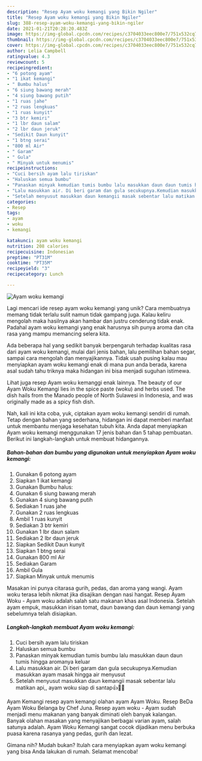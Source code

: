 ```yaml
---
description: "Resep Ayam woku kemangi yang Bikin Ngiler"
title: "Resep Ayam woku kemangi yang Bikin Ngiler"
slug: 388-resep-ayam-woku-kemangi-yang-bikin-ngiler
date: 2021-01-21T20:28:20.483Z
image: https://img-global.cpcdn.com/recipes/c3704033eec800e7/751x532cq70/ayam-woku-kemangi-foto-resep-utama.jpg
thumbnail: https://img-global.cpcdn.com/recipes/c3704033eec800e7/751x532cq70/ayam-woku-kemangi-foto-resep-utama.jpg
cover: https://img-global.cpcdn.com/recipes/c3704033eec800e7/751x532cq70/ayam-woku-kemangi-foto-resep-utama.jpg
author: Lelia Campbell
ratingvalue: 4.3
reviewcount: 5
recipeingredient:
- "6 potong ayam"
- "1 ikat kemangi"
- " Bumbu halus"
- "6 siung bawang merah"
- "4 siung bawang putih"
- "1 ruas jahe"
- "2 ruas lengkuas"
- "1 ruas kunyit"
- "3 btr kemiri"
- "1 lbr daun salam"
- "2 lbr daun jeruk"
- "Sedikit Daun kunyit"
- "1 btng serai"
- "800 ml Air"
- " Garam"
- " Gula"
- " Minyak untuk menumis"
recipeinstructions:
- "Cuci bersih ayam lalu tiriskan"
- "Haluskan semua bumbu"
- "Panaskan minyak kemudian tumis bumbu lalu masukkan daun daun tumis hingga aromanya keluar"
- "Lalu masukkan air. Di beri garam dan gula secukupnya.Kemudian masukkan ayam masak hingga air menyusut"
- "Setelah menyusut masukkan daun kemangii masak sebentar lalu matikan api,, ayam woku siap di santap👍🍴🤗"
categories:
- Resep
tags:
- ayam
- woku
- kemangi

katakunci: ayam woku kemangi 
nutrition: 208 calories
recipecuisine: Indonesian
preptime: "PT31M"
cooktime: "PT35M"
recipeyield: "3"
recipecategory: Lunch

---
```



![Ayam woku kemangi](https://img-global.cpcdn.com/recipes/c3704033eec800e7/751x532cq70/ayam-woku-kemangi-foto-resep-utama.jpg)

Lagi mencari ide resep ayam woku kemangi yang unik? Cara membuatnya memang tidak terlalu sulit namun tidak gampang juga. Kalau keliru mengolah maka hasilnya akan hambar dan justru cenderung tidak enak. Padahal ayam woku kemangi yang enak harusnya sih punya aroma dan cita rasa yang mampu memancing selera kita.

Ada beberapa hal yang sedikit banyak berpengaruh terhadap kualitas rasa dari ayam woku kemangi, mulai dari jenis bahan, lalu pemilihan bahan segar, sampai cara mengolah dan menyajikannya. Tidak usah pusing kalau mau menyiapkan ayam woku kemangi enak di mana pun anda berada, karena asal sudah tahu triknya maka hidangan ini bisa menjadi suguhan istimewa.

Lihat juga resep Ayam woku kemanggi enak lainnya. The beauty of our Ayam Woku Kemangi lies in the spice paste (woku) and herbs used. The dish hails from the Manado people of North Sulawesi in Indonesia, and was originally made as a spicy fish dish.


Nah, kali ini kita coba, yuk, ciptakan ayam woku kemangi sendiri di rumah. Tetap dengan bahan yang sederhana, hidangan ini dapat memberi manfaat untuk membantu menjaga kesehatan tubuh kita. Anda dapat menyiapkan Ayam woku kemangi menggunakan 17 jenis bahan dan 5 tahap pembuatan. Berikut ini langkah-langkah untuk membuat hidangannya.

<!--inarticleads1-->

##### Bahan-bahan dan bumbu yang digunakan untuk menyiapkan Ayam woku kemangi:

1. Gunakan 6 potong ayam
1. Siapkan 1 ikat kemangi
1. Gunakan  Bumbu halus:
1. Gunakan 6 siung bawang merah
1. Gunakan 4 siung bawang putih
1. Sediakan 1 ruas jahe
1. Gunakan 2 ruas lengkuas
1. Ambil 1 ruas kunyit
1. Sediakan 3 btr kemiri
1. Gunakan 1 lbr daun salam
1. Sediakan 2 lbr daun jeruk
1. Siapkan Sedikit Daun kunyit
1. Siapkan 1 btng serai
1. Gunakan 800 ml Air
1. Sediakan  Garam
1. Ambil  Gula
1. Siapkan  Minyak untuk menumis


Masakan ini punya citarasa gurih, pedas, dan aroma yang wangi. Ayam woku terasa lebih nikmat jika disajikan dengan nasi hangat. Resep Ayam Woku - Ayam woku adalah salah satu makanan khas asal Indonesia. Setelah ayam empuk, masukkan irisan tomat, daun bawang dan daun kemangi yang sebelumnya telah disiapkan. 

<!--inarticleads2-->

##### Langkah-langkah membuat Ayam woku kemangi:

1. Cuci bersih ayam lalu tiriskan
1. Haluskan semua bumbu
1. Panaskan minyak kemudian tumis bumbu lalu masukkan daun daun tumis hingga aromanya keluar
1. Lalu masukkan air. Di beri garam dan gula secukupnya.Kemudian masukkan ayam masak hingga air menyusut
1. Setelah menyusut masukkan daun kemangii masak sebentar lalu matikan api,, ayam woku siap di santap👍🍴🤗


Ayam Kemangi resep ayam kemangi olahan ayam Ayam Woku. Resep BeDa Ayam Woku Belanga by Chef Juna. Resep ayam woku - Ayam sudah menjadi menu makanan yang banyak diminati oleh banyak kalangan. Banyak olahan masakan yang menyajikan berbagai varian ayam, salah satunya adalah. Ayam Woku Kemangi sangat cocok dijadikan menu berbuka puasa karena rasanya yang pedas, gurih dan lezat. 

Gimana nih? Mudah bukan? Itulah cara menyiapkan ayam woku kemangi yang bisa Anda lakukan di rumah. Selamat mencoba!
